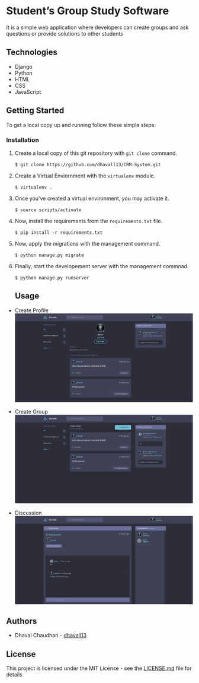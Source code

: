# Student’s Group Study Software

It is a simple web application where developers can create groups and ask questions or provide solutions to other students

## Technologies

- Django
- Python
- HTML
- CSS
- JavaScript

## Getting Started

To get a local copy up and running follow these simple steps:

### Installation

1. Create a local copy of this git repository with `git clone` command.

   ```shell
   $ git clone https://github.com/dhavall13/CRM-System.git
   ```

2. Create a Virtual Enviornment with the `virtualenv` module.

   ```shell
   $ virtualenv .
   ```

3. Once you’ve created a virtual environment, you may activate it.

   ```shell
   $ source scripts/activate
   ```

4. Now, install the requirements from the `requirements.txt` file.

   ```shell
   $ pip install -r requirements.txt
   ```

5. Now, apply the migrations with the management command.

   ```shell
   $ python manage.py migrate
   ```

6. Finally, start the developement server with the management commnad.

   ```shell
   $ python manage.py runserver
   ```

   ## Usage

- Create Profile
  ![Create Profile](images/profile.png)

- Create Group
  ![Select Choice](images/groups.png)

- Discussion
  ![Results](images/discussion.png)

## Authors

- Dhaval Chaudhari - [dhavall13](https://github.com/dhavall13/)

## License

This project is licensed under the MIT License - see the [LICENSE.md](../main/LICENSE) file for details
